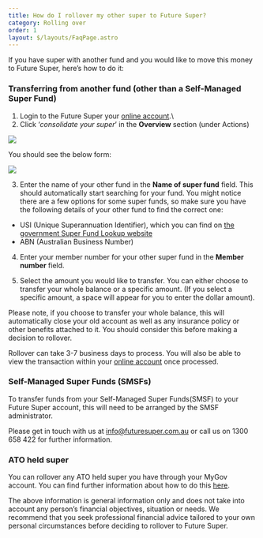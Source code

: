 ```yaml
---
title: How do I rollover my other super to Future Super?
category: Rolling over
order: 1
layout: $/layouts/FaqPage.astro
---
```

If you have super with another fund and you would like to move this money to Future Super, here’s how to do it:

### **Transferring from another fund (other than a Self-Managed Super Fund)**

1. Login to the Future Super your [online account](https://my.futuresuper.com.au/).\
2. Click ‘*consolidate your super*’ in the **Overview** section (under Actions)

![](https://res.cloudinary.com/fdq5gvf9pls/image/upload/c_scale,w_300/v1639579047/Member%20Statement%20blog/consolidate_your_super_online_account_xieyyk.png)

You should see the below form:

![](https://res.cloudinary.com/fdq5gvf9pls/image/upload/c_scale,w_880/v1639579129/Member%20Statement%20blog/Consolidate_your_super_form_soonwo.png)



3. Enter the name of your other fund in the **Name of super fund** field. This should automatically start searching for your fund. You might notice there are a few options for some super funds, so make sure you have the following details of your other fund to find the correct one:

* USI (Unique Superannuation Identifier), which you can find on [the government Super Fund Lookup website](https://superfundlookup.gov.au/Tools/USI)
* ABN (Australian Business Number)

4. Enter your member number for your other super fund in the **Member number** field.

5. Select the amount you would like to transfer. You can either choose to transfer your whole balance or a specific amount. (If you select a specific amount, a space will appear for you to enter the dollar amount). 

Please note, if you choose to transfer your whole balance, this will automatically close your old account as well as any insurance policy or other benefits attached to it. You should consider this before making a decision to rollover.

Rollover can take 3-7 business days to process. You will also be able to view the transaction within your [online account](https://my.futuresuper.com.au/) once processed.

### Self-Managed Super Funds (SMSFs)

To transfer funds from your Self-Managed Super Funds(SMSF) to your Future Super account, this will need to be arranged by the SMSF administrator. 

Please get in touch with us at info@futuresuper.com.au or call us on 1300 658 422 for further information.

### **ATO held super** 

You can rollover any ATO held super you have through your MyGov account. You can find further information about how to do this [here](https://www.futuresuper.com.au/faqs/how-to-roll-over-your-existing-super-through-mygov/).

The above information is general information only and does not take into account any person’s financial objectives, situation or needs. We recommend that you seek professional financial advice tailored to your own personal circumstances before deciding to rollover to Future Super.